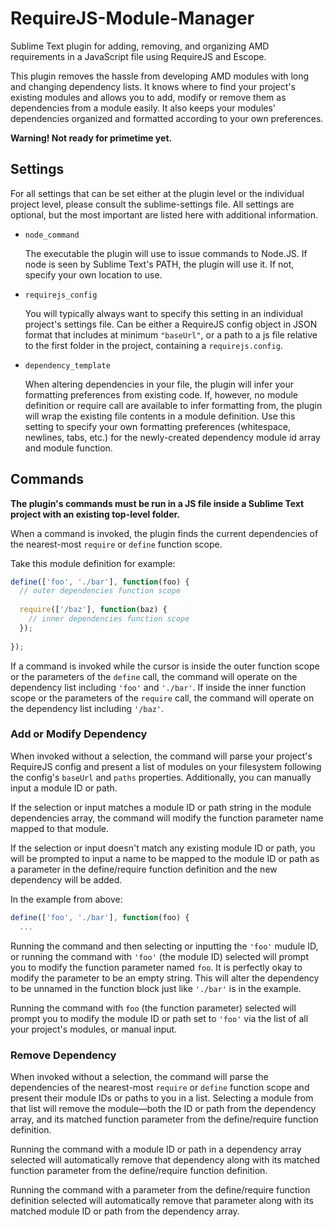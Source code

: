 # RequireJS-Module-Manager
Sublime Text plugin for adding, removing, and organizing AMD requirements in a JavaScript file using RequireJS and Escope.

This plugin removes the hassle from developing AMD modules with long and changing dependency lists.
It knows where to find your project's existing modules and allows you to add, modify or remove them as dependencies from a module easily.
It also keeps your modules' dependencies organized and formatted according to your own preferences.

**Warning! Not ready for primetime yet.**

## Settings

For all settings that can be set either at the plugin level or the individual project level, please consult the sublime-settings file.
All settings are optional, but the most important are listed here with additional information.

- `node_command`

  The executable the plugin will use to issue commands to Node.JS. If node is seen by Sublime Text's PATH, the plugin will use it. If not, specify your own location to use.

- `requirejs_config`

  You will typically always want to specify this setting in an individual project's settings file.
  Can be either a RequireJS config object in JSON format that includes at minimum `"baseUrl"`, or a path to a js file relative to the first folder in the project, containing a `requirejs.config`.

- `dependency_template`

  When altering dependencies in your file, the plugin will infer your formatting preferences from existing code.
  If, however, no module definition or require call are available to infer formatting from, the plugin will wrap the existing file contents in a module definition.
  Use this setting to specify your own formatting preferences (whitespace, newlines, tabs, etc.) for the newly-created dependency module id array and module function.

## Commands

**The plugin's commands must be run in a JS file inside a Sublime Text project with an existing top-level folder.**

When a command is invoked, the plugin finds the current dependencies of the nearest-most `require` or `define` function scope.

Take this module definition for example:

```javascript
define(['foo', './bar'], function(foo) {
  // outer dependencies function scope
  
  require(['/baz'], function(baz) {
    // inner dependencies function scope
  });
  
});
```

If a command is invoked while the cursor is inside the outer function scope or the parameters of the `define` call, the command will operate on the dependency list including `'foo'` and `'./bar'`.
If inside the inner function scope or the parameters of the `require` call, the command will operate on the dependency list including `'/baz'`.

### Add or Modify Dependency

When invoked without a selection, the command will parse your project's RequireJS config and present a list of modules on your filesystem following the config's `baseUrl` and `paths` properties.
Additionally, you can manually input a module ID or path.

If the selection or input matches a module ID or path string in the module dependencies array, the command will modify the function parameter name mapped to that module.

If the selection or input doesn't match any existing module ID or path, you will be prompted to input a name to be mapped to the module ID or path as a parameter in the define/require function definition and the new dependency will be added.

In the example from above:
```javascript
define(['foo', './bar'], function(foo) {
  ...
```

Running the command and then selecting or inputting the `'foo'` mudule ID, or running the command with `'foo'` (the module ID) selected will prompt you to modify the function parameter named `foo`.
It is perfectly okay to modify the parameter to be an empty string. This will alter the dependency to be unnamed in the function block just like `'./bar'` is in the example.

Running the command with `foo` (the function parameter) selected will prompt you to modify the module ID or path set to `'foo'` via the list of all your project's modules, or manual input.

### Remove Dependency

When invoked without a selection, the command will parse the dependencies of the nearest-most `require` or `define` function scope and present their module IDs or paths to you in a list.
Selecting a module from that list will remove the module—both the ID or path from the dependency array, and its matched function parameter from the define/require function definition.

Running the command with a module ID or path in a dependency array selected will automatically remove that dependency along with its matched function parameter from the define/require function definition.

Running the command with a parameter from the define/require function definition selected will automatically remove that parameter along with its matched module ID or path from the dependency array.
